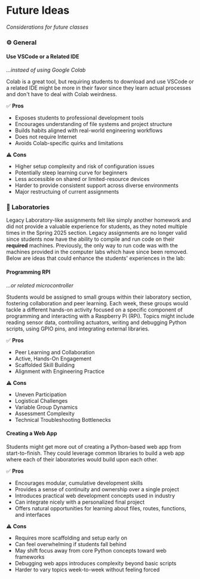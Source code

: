 # Future Ideas
_Considerations for future classes_

### ⚙️ General

#### Use VSCode or a Related IDE
_...instaed of using Google Colab_

Colab is a great tool, but requiring students to download and use VSCode or a related IDE might be more in their favor since they learn actual processes and don't have to deal with Colab weirdness.

✅ **Pros**
- Exposes students to professional development tools
- Encourages understanding of file systems and project structure
- Builds habits aligned with real-world engineering workflows
- Does not require Internet
- Avoids Colab-specific quirks and limitations

⚠️ **Cons**
- Higher setup complexity and risk of configuration issues
- Potentially steep learning curve for beginners
- Less accessible on shared or limited-resource devices
- Harder to provide consistent support across diverse environments
- Major restructuing of current assignments

### 🥼 Laboratories
Legacy Laboratory-like assignments felt like simply another homework and did not provide a valuable experience for students, as they noted multiple times in the Spring 2025 section. Legacy assignments are no longer valid since students now have the ability to compile and run code on their **required** machines. Previously, the only way to run code was with the machines provided in the computer labs which have since been removed. Below are ideas that could enhance the students' experiences in the lab:

#### Programming RPI
_...or related microcontroller_

Students would be assigned to small groups within their laboratory section, fostering collaboration and peer learning. Each week, these groups would tackle a different hands-on activity focused on a specific component of programming and interacting with a Raspberry Pi (RPi). Topics might include reading sensor data, controlling actuators, writing and debugging Python scripts, using GPIO pins, and integrating external libraries.

✅ **Pros**
* Peer Learning and Collaboration
* Active, Hands-On Engagement
* Scaffolded Skill Building
* Alignment with Engineering Practice

⚠️ **Cons**
- Uneven Participation
- Logistical Challenges
- Variable Group Dynamics
- Assessment Complexity
- Technical Troubleshooting Bottlenecks

#### Creating a Web App
Students might get more out of creating a Python-based web app from start-to-finish. They could leverage common libraries to build a web app where each of their laboratories would build upon each other.

✅ **Pros**
  - Encourages modular, cumulative development skills
  - Provides a sense of continuity and ownership over a single project
  - Introduces practical web development concepts used in industry
  - Can integrate nicely with a personalized final project
  - Offers natural opportunities for learning about files, routes, functions, and interfaces

⚠️ **Cons**
  - Requires more scaffolding and setup early on
  - Can feel overwhelming if students fall behind
  - May shift focus away from core Python concepts toward web frameworks
  - Debugging web apps introduces complexity beyond basic scripts
  - Harder to vary topics week-to-week without feeling forced


